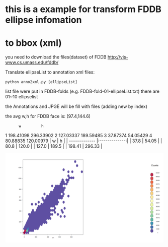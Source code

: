 # this is a example for transform FDDB ellipse infomation
# to bbox (xml)

you need to download the files(dataset) of FDDB
http://vis-www.cs.umass.edu/fddb/

Translate ellipseList to annotation xml files:

```
python anno2xml.py [ellipseList]
```

list file were put in FDDB-folds 
(e.g. FDDB-fold-01-ellipseList.txt)
there are 01~10 ellipselist

the Annotations and JPGE will be fill with files
(adding new by index)

the avg w,h for FDDB face is:
(97.4,144.6)

          w         h
1 198.41098 296.33902
2 127.03337 189.59485
3  37.87374  54.05429
4  80.88835 120.00979
| w         | h           | 
| ------------- |:-------------:| 
| 37.8       | 54.05 | 
| 80.8      | 120.0      | 
| 127.0 | 189.5      | 
| 198.41 | 296.33      | 

![alt tag](https://raw.githubusercontent.com/penolove/pyxml_wider/master/WiderfaceWH.png)
